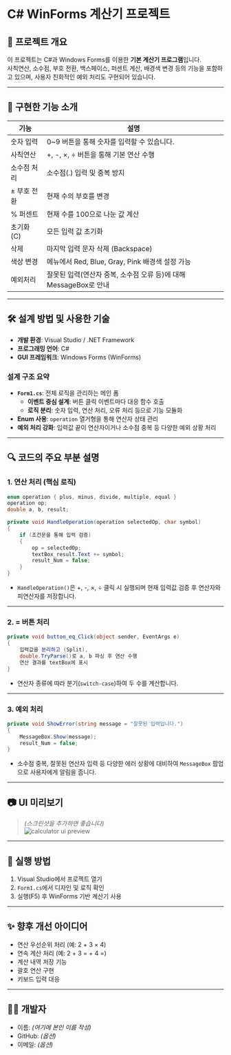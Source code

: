 
# C# WinForms 계산기 프로젝트

## 📌 프로젝트 개요

이 프로젝트는 C#과 Windows Forms를 이용한 **기본 계산기 프로그램**입니다.  
사칙연산, 소수점, 부호 전환, 백스페이스, 퍼센트 계산, 배경색 변경 등의 기능을 포함하고 있으며, 사용자 친화적인 예외 처리도 구현되어 있습니다.

---

## 🧩 구현한 기능 소개

| 기능         | 설명 |
|--------------|------|
| 숫자 입력     | 0~9 버튼을 통해 숫자를 입력할 수 있습니다. |
| 사칙연산     | +, -, ×, ÷ 버튼을 통해 기본 연산 수행 |
| 소수점 처리  | 소수점(.) 입력 및 중복 방지 |
| ± 부호 전환 | 현재 수의 부호를 변경 |
| % 퍼센트     | 현재 수를 100으로 나눈 값 계산 |
| 초기화 (C)   | 모든 입력 값 초기화 |
| 삭제         | 마지막 입력 문자 삭제 (Backspace) |
| 색상 변경   | 메뉴에서 Red, Blue, Gray, Pink 배경색 설정 가능 |
| 예외처리     | 잘못된 입력(연산자 중복, 소수점 오류 등)에 대해 MessageBox로 안내 |

---

## 🛠 설계 방법 및 사용한 기술

- **개발 환경**: Visual Studio / .NET Framework
- **프로그래밍 언어**: C#
- **GUI 프레임워크**: Windows Forms (WinForms)

### 설계 구조 요약

- **`Form1.cs`**: 전체 로직을 관리하는 메인 폼
  - **이벤트 중심 설계**: 버튼 클릭 이벤트마다 대응 함수 호출
  - **로직 분리**: 숫자 입력, 연산 처리, 오류 처리 등으로 기능 모듈화
- **Enum 사용**: `operation` 열거형을 통해 연산자 상태 관리
- **예외 처리 강화**: 입력값 끝이 연산자이거나 소수점 중복 등 다양한 예외 상황 처리

---

## 🔍 코드의 주요 부분 설명

### 1. 연산 처리 (핵심 로직)

```csharp
enum operation { plus, minus, divide, multiple, equal }
operation op;
double a, b, result;
```

```csharp
private void HandleOperation(operation selectedOp, char symbol)
{
    if (조건문을 통해 입력 검증)
    {
        op = selectedOp;
        textBox_result.Text += symbol;
        result_Num = false;
    }
}
```

- `HandleOperation()`은 +, -, ×, ÷ 클릭 시 실행되며 현재 입력값 검증 후 연산자와 피연산자를 저장합니다.

---

### 2. = 버튼 처리

```csharp
private void button_eq_Click(object sender, EventArgs e)
{
    입력값을 분리하고 (Split),
    double.TryParse()로 a, b 파싱 후 연산 수행
    연산 결과를 textBox에 표시
}
```

- 연산자 종류에 따라 분기(`switch-case`)하여 두 수를 계산합니다.

---

### 3. 예외 처리

```csharp
private void ShowError(string message = "잘못된 입력입니다.")
{
    MessageBox.Show(message);
    result_Num = false;
}
```

- 소수점 중복, 잘못된 연산자 입력 등 다양한 에러 상황에 대비하여 `MessageBox` 팝업으로 사용자에게 알림을 줍니다.

---

## 📷 UI 미리보기

> *(스크린샷을 추가하면 좋습니다)*  
> ![calculator ui preview](https://example.com/screenshot.png)

---

## 🚀 실행 방법

1. Visual Studio에서 프로젝트 열기
2. `Form1.cs`에서 디자인 및 로직 확인
3. 실행(F5) 후 WinForms 기반 계산기 사용

---

## ✨ 향후 개선 아이디어

- 연산 우선순위 처리 (예: 2 + 3 × 4)
- 연속 계산 처리 (예: 2 + 3 = + 4 =)
- 계산 내역 저장 기능
- 괄호 연산 구현
- 키보드 입력 대응

---

## 🧑‍💻 개발자

- 이름: *(여기에 본인 이름 작성)*
- GitHub: *(옵션)*
- 이메일: *(옵션)*
